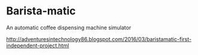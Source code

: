 # Barista-matic
An automatic coffee dispensing machine simulator

http://adventuresintechnology86.blogspot.com/2016/03/baristamatic-first-independent-project.html

